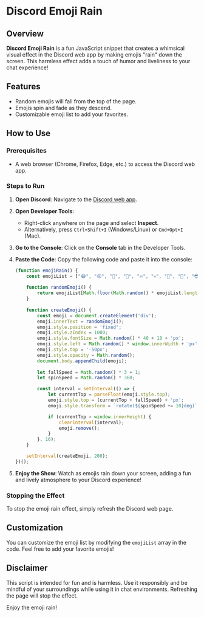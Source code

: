 # Discord Emoji Rain

## Overview

**Discord Emoji Rain** is a fun JavaScript snippet that creates a whimsical visual effect in the Discord web app by making emojis "rain" down the screen. This harmless effect adds a touch of humor and liveliness to your chat experience!

## Features

- Random emojis will fall from the top of the page.
- Emojis spin and fade as they descend.
- Customizable emoji list to add your favorites.

## How to Use

### Prerequisites

- A web browser (Chrome, Firefox, Edge, etc.) to access the Discord web app.

### Steps to Run

1. **Open Discord**: Navigate to the [Discord web app](https://discord.com).
2. **Open Developer Tools**:
   - Right-click anywhere on the page and select **Inspect**.
   - Alternatively, press `Ctrl+Shift+I` (Windows/Linux) or `Cmd+Opt+I` (Mac).
3. **Go to the Console**: Click on the **Console** tab in the Developer Tools.
4. **Paste the Code**: Copy the following code and paste it into the console:

   ```javascript
   (function emojiRain() {
       const emojiList = ["😂", "😜", "🎉", "🍕", "🔥", "💀", "🤯", "💩", "😎", "👾", "🍔", "🍩"];
       
       function randomEmoji() {
           return emojiList[Math.floor(Math.random() * emojiList.length)];
       }
       
       function createEmoji() {
           const emoji = document.createElement('div');
           emoji.innerText = randomEmoji();
           emoji.style.position = 'fixed';
           emoji.style.zIndex = 1000;
           emoji.style.fontSize = Math.random() * 40 + 10 + 'px';
           emoji.style.left = Math.random() * window.innerWidth + 'px';
           emoji.style.top = '-50px';
           emoji.style.opacity = Math.random();
           document.body.appendChild(emoji);
           
           let fallSpeed = Math.random() * 3 + 1;
           let spinSpeed = Math.random() * 360;

           const interval = setInterval(() => {
               let currentTop = parseFloat(emoji.style.top);
               emoji.style.top = (currentTop + fallSpeed) + 'px';
               emoji.style.transform = `rotate(${spinSpeed += 10}deg)`;

               if (currentTop > window.innerHeight) {
                   clearInterval(interval);
                   emoji.remove();
               }
           }, 16);
       }

       setInterval(createEmoji, 200);
   })();
   ```

5. **Enjoy the Show**: Watch as emojis rain down your screen, adding a fun and lively atmosphere to your Discord experience!

### Stopping the Effect

To stop the emoji rain effect, simply refresh the Discord web page.

## Customization

You can customize the emoji list by modifying the `emojiList` array in the code. Feel free to add your favorite emojis!

## Disclaimer

This script is intended for fun and is harmless. Use it responsibly and be mindful of your surroundings while using it in chat environments. Refreshing the page will stop the effect.

Enjoy the emoji rain!

